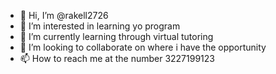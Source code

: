 - 👋 Hi, I’m @rakell2726
- 👀 I’m interested in learning yo program
- 🌱 I’m currently learning through virtual tutoring
- 💞️ I’m looking to collaborate on where i have the opportunity
- 📫 How to reach me at the number 3227199123

<!---
rakell2726/rakell2726 is a ✨ special ✨ repository because its `README.md` (this file) appears on your GitHub profile.
You can click the Preview link to take a look at your changes.
--->

